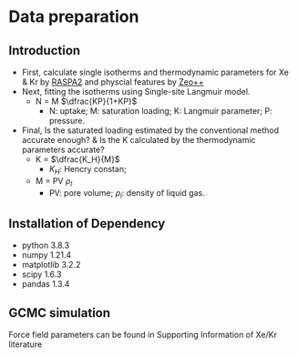 # Data preparation

## Introduction

- First, calculate single isotherms and thermodynamic parameters for Xe & Kr by [RASPA2](https://github.com/iRASPA/RASPA2) and physcial features by [Zeo++](http://zeoplusplus.org/)
- Next, fitting the isotherms using Single-site Langmuir model.
  - N = M $\dfrac{KP}{1+KP}$
    - N: uptake; M: saturation loading; K: Langmuir parameter; P: pressure.
- Final, Is the saturated loading estimated by the conventional method accurate enough? & Is the K calculated by the thermodynamic parameters accurate?
  - K = $\dfrac{K_H}{M}$
    - $K_H$: Hencry constan;
  - M = PV $\rho_l$
    - PV: pore volume; $\rho_l$: density of liquid gas.

## Installation of Dependency

- python 3.8.3
- numpy 1.21.4
- matplotlib 3.2.2
- scipy 1.6.3
- pandas 1.3.4

## GCMC simulation

Force field parameters can be found in Supporting Information of Xe/Kr literature
